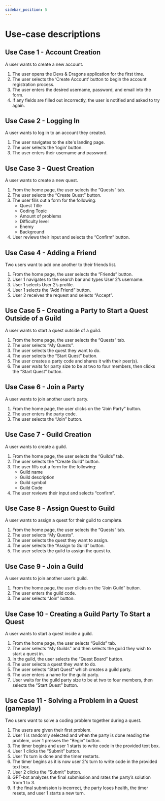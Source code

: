 ```yaml
---
sidebar_position: 5
---
```


# Use-case descriptions

## Use Case 1 - Account Creation
A user wants to create a new account.
1. The user opens the Devs & Dragons application for the first time.
2. The user selects the ‘Create Account’ button to begin the account registration process.
3. The user enters the desired username, password, and email into the form.
4. If any fields are filled out incorrectly, the user is notified and asked to try again.

## Use Case 2 - Logging In
A user wants to log in to an account they created.
1. The user navigates to the site's landing page.
2. The user selects the ‘login’ button.
3. The user enters their username and password.

## Use Case 3 - Quest Creation
A user wants to create a new quest.
1. From the home page, the user selects the “Quests” tab.
2. The user selects the “Create Quest” button.
3. The user fills out a form for the following:
   - Quest Title
   - Coding Topic
   - Amount of problems
   - Difficulty level
   - Enemy
   - Background
4. User reviews their input and selects the “Confirm” button.

## Use Case 4 - Adding a Friend
Two users want to add one another to their friends list.
1. From the home page, the user selects the “Friends” button.
2. User 1 navigates to the search bar and types User 2’s username.
3. User 1 selects User 2’s profile.
4. User 1 selects the “Add Friend” button.
5. User 2 receives the request and selects “Accept”.

## Use Case 5 - Creating a Party to Start a Quest Outside of a Guild
A user wants to start a quest outside of a guild.
1. From the home page, the user selects the “Quests” tab.
2. The user selects “My Quests”.
3. The user selects the quest they want to do.
4. The user selects the “Start Quest” button.
5. The user creates a party code and shares it with their peer(s).
6. The user waits for party size to be at two to four members, then clicks the “Start Quest” button.

## Use Case 6 - Join a Party
A user wants to join another user’s party.
1. From the home page, the user clicks on the “Join Party” button.
2. The user enters the party code.
3. The user selects the “Join” button.

## Use Case 7 - Guild Creation
A user wants to create a guild.
1. From the home page, the user selects the “Guilds” tab.
2. The user selects the “Create Guild” button.
3. The user fills out a form for the following:
   - Guild name
   - Guild description
   - Guild symbol
   - Guild Code
4. The user reviews their input and selects “confirm”.

## Use Case 8 - Assign Quest to Guild
A user wants to assign a quest for their guild to complete.
1. From the home page, the user selects the “Quests” tab.
2. The user selects “My Quests”.
3. The user selects the quest they want to assign.
4. The user selects the “Assign to Guild” button.
5. The user selects the guild to assign the quest to.

## Use Case 9 - Join a Guild
A user wants to join another user’s guild.
1. From the home page, the user clicks on the “Join Guild” button.
2. The user enters the guild code.
3. The user selects “Join” button.

## Use Case 10 - Creating a Guild Party To Start a Quest
A user wants to start a quest inside a guild.
1. From the home page, the user selects “Guilds” tab.
2. The user selects “My Guilds” and then selects the guild they wish to start a quest in.
3. In the guild, the user selects the “Quest Board” button.
4. The user selects a quest they want to do.
5. The user selects “Start Quest” which creates a guild party.
6. The user enters a name for the guild party.
7. User waits for the guild party size to be at two to four members, then selects the “Start Quest” button.

## Use Case 11 - Solving a Problem in a Quest (gameplay)
Two users want to solve a coding problem together during a quest.
1. The users are given their first problem.
2. User 1 is randomly selected and when the party is done reading the problem, user 1 presses the “Begin” button.
3. The timer begins and user 1 starts to write code in the provided text box.
4. User 1 clicks the “Submit” button.
5. User 1’s turn is done and the timer restarts.
6. The timer begins as it is now user 2's turn to write code in the provided text box.
7. User 2 clicks the “Submit” button.
8. GPT-bot analyzes the final submission and rates the party’s solution from 1 to 3.
9. If the final submission is incorrect, the party loses health, the timer resets, and user 1 starts a new turn.
